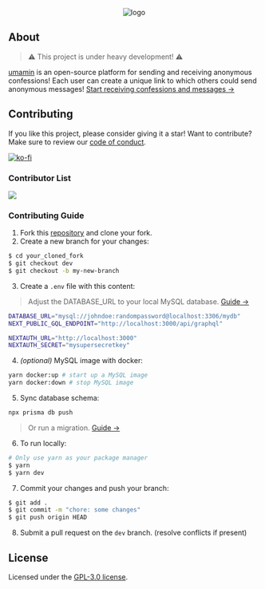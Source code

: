 <div align='center'>

![logo](https://user-images.githubusercontent.com/69457996/177703181-722ac9dc-57cf-4087-a7eb-f9104c876c25.svg)

</div>

## About

> ⚠️ This project is under heavy development! ⚠️

[umamin](https://umamin.link) is an open-source platform for sending and receiving anonymous confessions! Each user can create a unique link to which others could send anonymous messages! [Start receiving confessions and messages &rarr;](https://umamin.link)

## Contributing

If you like this project, please consider giving it a star! Want to contribute? Make sure to review our [code of conduct](https://github.com/joshxfi/umamin/blob/main/CODE_OF_CONDUCT.md).

[![ko-fi](https://ko-fi.com/img/githubbutton_sm.svg)](https://ko-fi.com/L3L682N4R)

### Contributor List

<a href="https://github.com/joshxfi/umamin/graphs/contributors">
  <img src="https://contrib.rocks/image?repo=joshxfi/umamin" />
</a>

### Contributing Guide

1. Fork this [repository](https://github.com/joshxfi/umamin) and clone your fork.
2. Create a new branch for your changes:

```sh
$ cd your_cloned_fork
$ git checkout dev
$ git checkout -b my-new-branch
```

3. Create a `.env` file with this content:

> Adjust the DATABASE_URL to your local MySQL database. [Guide &rarr;](https://www.prisma.io/docs/getting-started/setup-prisma/start-from-scratch/relational-databases/connect-your-database-typescript-mysql)

```sh
DATABASE_URL="mysql://johndoe:randompassword@localhost:3306/mydb"
NEXT_PUBLIC_GQL_ENDPOINT="http://localhost:3000/api/graphql"

NEXTAUTH_URL="http://localhost:3000"
NEXTAUTH_SECRET="mysupersecretkey"
```

4. _(optional)_ MySQL image with docker:

```sh
yarn docker:up # start up a MySQL image
yarn docker:down # stop MySQL image
```

5. Sync database schema:

```sh
npx prisma db push
```

> Or run a migration. [Guide &rarr;](https://www.prisma.io/docs/concepts/components/prisma-migrate)

6. To run locally:

```sh
# Only use yarn as your package manager
$ yarn
$ yarn dev
```

7. Commit your changes and push your branch:

```sh
$ git add .
$ git commit -m "chore: some changes"
$ git push origin HEAD
```

8. Submit a pull request on the `dev` branch. (resolve conflicts if present)

## License

Licensed under the [GPL-3.0 license](https://github.com/joshxfi/umamin/blob/main/LICENSE).
